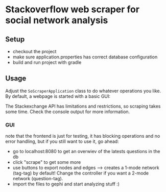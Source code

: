 # Stackoverflow web scraper for social network analysis

## Setup
- checkout the project
- make sure application.properties has correct database configuration
- build and run project with gradle

## Usage
Adjust the `SoScraperApplication` class to do whatever operations you like. By default, a webpage is started with a basic GUI:

The Stackexchange API has limitations and restrictions, so scraping takes some time. Check the console output for more information.

### GUI
note that the frontend is just for testing, it has blocking operations and no error handling, but if you still want to use it, go ahead:
- go to localhost:8080 to get an overwiev of the latests questions in the db
- click "scrape" to get some more
- use buttons to export nodes and edges --> creates a 1-mode network (tag-tag) by default! Change the controller if you want a 2-mode network (question-tag).
- import the files to gephi and start analyzing stuff :)
